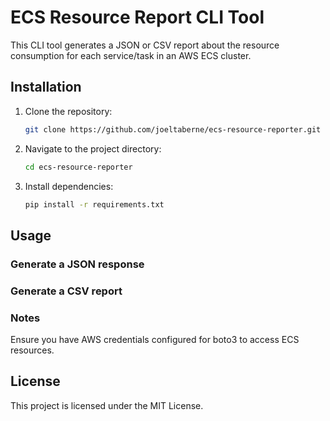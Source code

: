 # ECS Resource Report CLI Tool

This CLI tool generates a JSON or CSV report about the resource consumption for each service/task in an AWS ECS cluster.

## Installation

1. Clone the repository:
   ```bash
   git clone https://github.com/joeltaberne/ecs-resource-reporter.git
2. Navigate to the project directory:
   ```bash
   cd ecs-resource-reporter
2. Install dependencies:
   ```bash
   pip install -r requirements.txt

## Usage

### Generate a JSON response

### Generate a CSV report

### Notes

Ensure you have AWS credentials configured for boto3 to access ECS resources.

## License

This project is licensed under the MIT License.